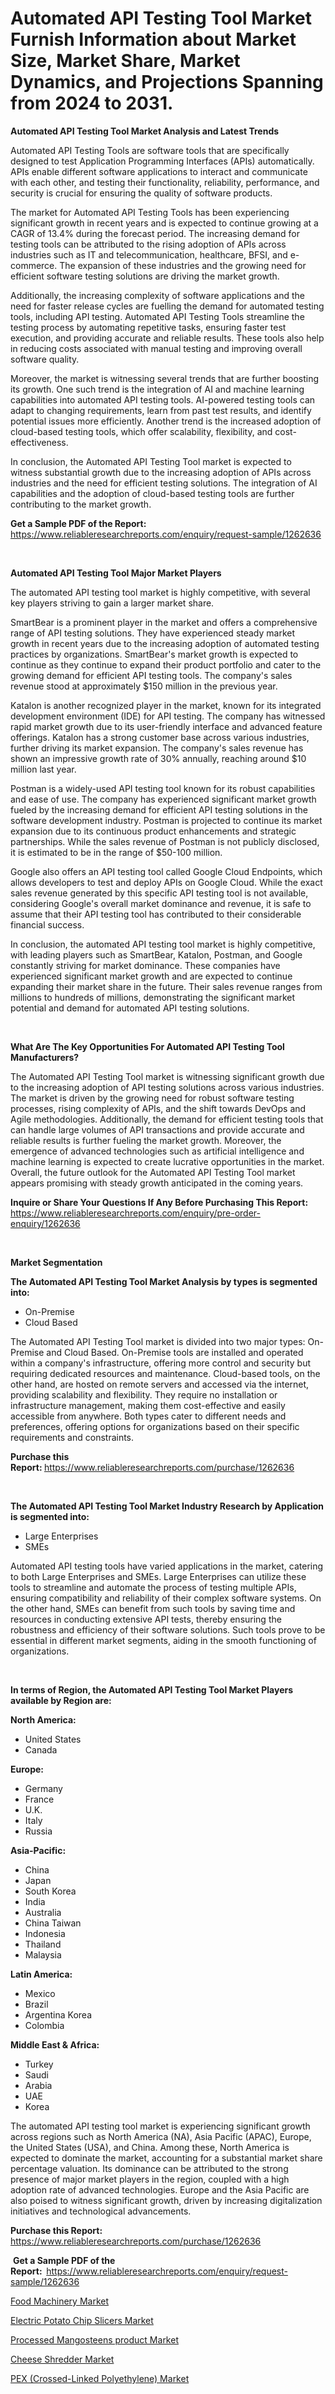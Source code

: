 <p><h1>Automated API Testing Tool Market Furnish Information about Market Size, Market Share, Market Dynamics, and Projections Spanning from 2024 to 2031.</h1></p><p><strong>Automated API Testing Tool Market Analysis and Latest Trends</strong></p>
<p><p>Automated API Testing Tools are software tools that are specifically designed to test Application Programming Interfaces (APIs) automatically. APIs enable different software applications to interact and communicate with each other, and testing their functionality, reliability, performance, and security is crucial for ensuring the quality of software products.</p><p>The market for Automated API Testing Tools has been experiencing significant growth in recent years and is expected to continue growing at a CAGR of 13.4% during the forecast period. The increasing demand for testing tools can be attributed to the rising adoption of APIs across industries such as IT and telecommunication, healthcare, BFSI, and e-commerce. The expansion of these industries and the growing need for efficient software testing solutions are driving the market growth.</p><p>Additionally, the increasing complexity of software applications and the need for faster release cycles are fuelling the demand for automated testing tools, including API testing. Automated API Testing Tools streamline the testing process by automating repetitive tasks, ensuring faster test execution, and providing accurate and reliable results. These tools also help in reducing costs associated with manual testing and improving overall software quality.</p><p>Moreover, the market is witnessing several trends that are further boosting its growth. One such trend is the integration of AI and machine learning capabilities into automated API testing tools. AI-powered testing tools can adapt to changing requirements, learn from past test results, and identify potential issues more efficiently. Another trend is the increased adoption of cloud-based testing tools, which offer scalability, flexibility, and cost-effectiveness.</p><p>In conclusion, the Automated API Testing Tool market is expected to witness substantial growth due to the increasing adoption of APIs across industries and the need for efficient testing solutions. The integration of AI capabilities and the adoption of cloud-based testing tools are further contributing to the market growth.</p></p>
<p><strong>Get a Sample PDF of the Report:&nbsp;</strong> <a href="https://www.reliableresearchreports.com/enquiry/request-sample/1262636">https://www.reliableresearchreports.com/enquiry/request-sample/1262636</a></p>
<p>&nbsp;</p>
<p><strong>Automated API Testing Tool Major Market Players</strong></p>
<p><p>The automated API testing tool market is highly competitive, with several key players striving to gain a larger market share. </p><p>SmartBear is a prominent player in the market and offers a comprehensive range of API testing solutions. They have experienced steady market growth in recent years due to the increasing adoption of automated testing practices by organizations. SmartBear's market growth is expected to continue as they continue to expand their product portfolio and cater to the growing demand for efficient API testing tools. The company's sales revenue stood at approximately $150 million in the previous year.</p><p>Katalon is another recognized player in the market, known for its integrated development environment (IDE) for API testing. The company has witnessed rapid market growth due to its user-friendly interface and advanced feature offerings. Katalon has a strong customer base across various industries, further driving its market expansion. The company's sales revenue has shown an impressive growth rate of 30% annually, reaching around $10 million last year.</p><p>Postman is a widely-used API testing tool known for its robust capabilities and ease of use. The company has experienced significant market growth fueled by the increasing demand for efficient API testing solutions in the software development industry. Postman is projected to continue its market expansion due to its continuous product enhancements and strategic partnerships. While the sales revenue of Postman is not publicly disclosed, it is estimated to be in the range of $50-100 million.</p><p>Google also offers an API testing tool called Google Cloud Endpoints, which allows developers to test and deploy APIs on Google Cloud. While the exact sales revenue generated by this specific API testing tool is not available, considering Google's overall market dominance and revenue, it is safe to assume that their API testing tool has contributed to their considerable financial success.</p><p>In conclusion, the automated API testing tool market is highly competitive, with leading players such as SmartBear, Katalon, Postman, and Google constantly striving for market dominance. These companies have experienced significant market growth and are expected to continue expanding their market share in the future. Their sales revenue ranges from millions to hundreds of millions, demonstrating the significant market potential and demand for automated API testing solutions.</p></p>
<p>&nbsp;</p>
<p><strong>What Are The Key Opportunities For Automated API Testing Tool Manufacturers?</strong></p>
<p><p>The Automated API Testing Tool market is witnessing significant growth due to the increasing adoption of API testing solutions across various industries. The market is driven by the growing need for robust software testing processes, rising complexity of APIs, and the shift towards DevOps and Agile methodologies. Additionally, the demand for efficient testing tools that can handle large volumes of API transactions and provide accurate and reliable results is further fueling the market growth. Moreover, the emergence of advanced technologies such as artificial intelligence and machine learning is expected to create lucrative opportunities in the market. Overall, the future outlook for the Automated API Testing Tool market appears promising with steady growth anticipated in the coming years.</p></p>
<p><strong>Inquire or Share Your Questions If Any Before Purchasing This Report:</strong> <a href="https://www.reliableresearchreports.com/enquiry/pre-order-enquiry/1262636">https://www.reliableresearchreports.com/enquiry/pre-order-enquiry/1262636</a></p>
<p>&nbsp;</p>
<p><strong>Market Segmentation</strong></p>
<p><strong>The Automated API Testing Tool Market Analysis by types is segmented into:</strong></p>
<p><ul><li>On-Premise</li><li>Cloud Based</li></ul></p>
<p><p>The Automated API Testing Tool market is divided into two major types: On-Premise and Cloud Based. On-Premise tools are installed and operated within a company's infrastructure, offering more control and security but requiring dedicated resources and maintenance. Cloud-based tools, on the other hand, are hosted on remote servers and accessed via the internet, providing scalability and flexibility. They require no installation or infrastructure management, making them cost-effective and easily accessible from anywhere. Both types cater to different needs and preferences, offering options for organizations based on their specific requirements and constraints.</p></p>
<p><strong>Purchase this Report:&nbsp;</strong><a href="https://www.reliableresearchreports.com/purchase/1262636">https://www.reliableresearchreports.com/purchase/1262636</a></p>
<p>&nbsp;</p>
<p><strong>The Automated API Testing Tool Market Industry Research by Application is segmented into:</strong></p>
<p><ul><li>Large Enterprises</li><li>SMEs</li></ul></p>
<p><p>Automated API testing tools have varied applications in the market, catering to both Large Enterprises and SMEs. Large Enterprises can utilize these tools to streamline and automate the process of testing multiple APIs, ensuring compatibility and reliability of their complex software systems. On the other hand, SMEs can benefit from such tools by saving time and resources in conducting extensive API tests, thereby ensuring the robustness and efficiency of their software solutions. Such tools prove to be essential in different market segments, aiding in the smooth functioning of organizations.</p></p>
<p>&nbsp;</p>
<p><strong>In terms of Region, the Automated API Testing Tool Market Players available by Region are:</strong></p>
<p>
    <p> <strong> North America: </strong>
        <ul>
            <li>United States</li>
            <li>Canada</li>
        </ul>
        </p> 
    <p> <strong> Europe: </strong>
        <ul>
            <li>Germany</li>
            <li>France</li>
            <li>U.K.</li>
            <li>Italy</li>
            <li>Russia</li>
        </ul>
        </p> 
    <p> <strong> Asia-Pacific: </strong>
        <ul>
            <li>China</li>
            <li>Japan</li>
            <li>South Korea</li>
            <li>India</li>
            <li>Australia</li>
            <li>China Taiwan</li>
            <li>Indonesia</li>
            <li>Thailand</li>
            <li>Malaysia</li>
        </ul>
        </p> 
    <p> <strong> Latin America: </strong>
        <ul>
            <li>Mexico</li>
            <li>Brazil</li>
            <li>Argentina Korea</li>
            <li>Colombia</li>
        </ul>
        </p> 
    <p> <strong> Middle East & Africa: </strong>
        <ul>
            <li>Turkey</li>
            <li>Saudi</li>
            <li>Arabia</li>
            <li>UAE</li>
            <li>Korea</li>
        </ul>
    </p>
    </p>
<p><p>The automated API testing tool market is experiencing significant growth across regions such as North America (NA), Asia Pacific (APAC), Europe, the United States (USA), and China. Among these, North America is expected to dominate the market, accounting for a substantial market share percentage valuation. Its dominance can be attributed to the strong presence of major market players in the region, coupled with a high adoption rate of advanced technologies. Europe and the Asia Pacific are also poised to witness significant growth, driven by increasing digitalization initiatives and technological advancements.</p></p>
<p><strong>Purchase this Report: </strong><a href="https://www.reliableresearchreports.com/purchase/1262636">https://www.reliableresearchreports.com/purchase/1262636</a></p>
<p>&nbsp;<strong>Get a Sample PDF of the Report:&nbsp;&nbsp;</strong><a href="https://www.reliableresearchreports.com/enquiry/request-sample/1262636">https://www.reliableresearchreports.com/enquiry/request-sample/1262636</a></p>
<p><strong></strong></p>
<p><p><a href="https://medium.com/@williammann19/food-machinery-market-research-report-its-history-and-forecast-2024-to-2031-a9cbff0e3655">Food Machinery Market</a></p><p><a href="https://medium.com/@williammann19/electric-potato-chip-slicers-market-size-cagr-trends-2024-2030-c09a3c538bbf">Electric Potato Chip Slicers Market</a></p><p><a href="https://medium.com/@williammann19/processed-mangosteens-product-nbsp-market-focuses-on-market-share-size-and-projected-forecast-till-2dd613da1ae8">Processed Mangosteens product Market</a></p><p><a href="https://medium.com/@williammann19/cheese-shredder-market-analysis-its-cagr-market-segmentation-and-global-industry-overview-3f636eafe9d8">Cheese Shredder Market</a></p><p><a href="https://medium.com/@williammann19/pex-crossed-linked-polyethylene-market-furnishes-information-on-market-share-market-trends-and-24743c345abe">PEX (Crossed-Linked Polyethylene) Market</a></p></p>